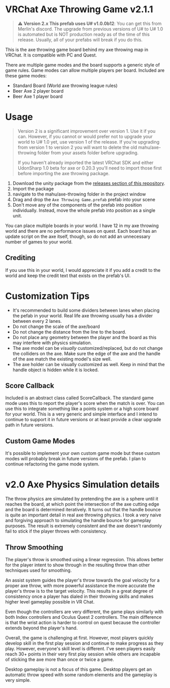 # VRChat Axe Throwing Game v2.1.1

> :warning: **Version 2.x This prefab uses U# v1.0.0b12**: You can get this from Merlin's discord. The upgrade from previous versions of U# to U# 1.0 is automated but is NOT production ready as of the time of this release. Usually, all of your prefabs will break if you do this.

This is the axe throwing game board behind my axe throwing map in VRChat. It is compatible with PC and Quest.

There are multiple game modes and the board supports a generic style of game rules. Game modes can allow multiple players per board. Included are these game modes:

- Standard Board (World axe throwing league rules)
- Beer Axe 2 player board
- Beer Axe 1 player board

# Usage

> Version 2 is a significant improvement over version 1. Use it if you can. However, if you cannot or would prefer not to upgrade your world to U# 1.0 yet, use version 1 of the release. If you're upgrading from version 1 to version 2 you will want to delete the old mahu/axe-throwing folder from your assets folder before upgrading.
>
> If you haven't already imported the latest VRChat SDK and either UdonSharp 1.0 beta for axe or 0.20.3 you'll need to import those first before importing the axe throwing package.

1. Download the unity package from the [releases section of this repository](https://github.com/mahuvrc/VRCAxeThrowing/releases).
2. Import the package
3. navigate to the mahu/axe-throwing folder in the project window
4. Drag and drop the `Axe Throwing Game.prefab` prefab into your scene
5. Don't move any of the components of the prefab into position individually. Instead, move the whole prefab into position as a single unit.

You can place multiple boards in your world. I have 12 in my axe throwing world and there are no performance issues on quest. Each board has an update script on the axe itself, though, so do not add an unnecessary number of games to your world.

## Crediting

If you use this in your world, I would appreciate it if you add a credit to the world and keep the credit text that exists on the prefab's UI.

# Customization Tips

* It's recommended to build some dividers between lanes when placing the pefab in your world. Real life axe throwing usually has a divider between every 2 lanes.
* Do not change the scale of the axe/board
* Do not change the distance from the line to the board.
* Do not place any geometry between the player and the board as this may interfere with physics simulation.
* The axe model can be *visually* customized/replaced, but do not change the colliders on the axe. Make sure the edge of the axe and the handle of the axe match the existing model's size well.
* The axe holder can be visually customized as well. Keep in mind that the handle object is hidden while it is locked.

## Score Callback

Included is an abstract class called ScoreCallback. The standard game mode uses this to report the player's score when the match is over. You can use this to integrate something like a points system or a high score board for your world. This is a very generic and simple interface and I intend to continue to support it in future versions or at least provide a clear upgrade path in future versions.

## Custom Game Modes

It's possible to implement your own custom game mode but these custom modes will probably break in future versions of the prefab. I plan to continue refactoring the game mode system.

# v2.0 Axe Physics Simulation details

The throw physics are simulated by pretending the axe is a sphere until it reaches the board, at which point the intersection of the axe cutting edge and the board is determined iteratively. It turns out that the handle bounce is quite an important detail in real axe throwing physics. I took a very naive and forgiving approach to simulating the handle bounce for gameplay purposes. The result is extremely consistent and the axe doesn't randomly fail to stick if the player throws with consistency.

## Throw Smoothing

The player's throw is smoothed using a linear regression. This allows better for the player intent to show through in the resulting throw than other techniques used for smoothing. 

An assist system guides the player's throw towards the goal velocity for a proper axe throw, with more powerful assistance the more accurate the player's throw is to the target velocity. This results in a great degree of consistency once a player has dialed in their throwing skills and makes higher level gameplay possible in VR Chat.

Even though the controllers are very different, the game plays similarly with both Index controllers and Oculus Quest 2 controllers. The main difference is that the wrist action is harder to control on quest because the controller extends beyond the player's hand.

Overall, the game is challenging at first. However, most players quickly develop skill in the first play session and continue to make progress as they play. However, everyone's skill level is different. I've seen players easily reach 30+ points in their very first play session while others are incapable of sticking the axe more than once or twice a game.

Desktop gameplay is not a focus of this game. Desktop players get an automatic throw speed with some random elements and the gameplay is very simple.
